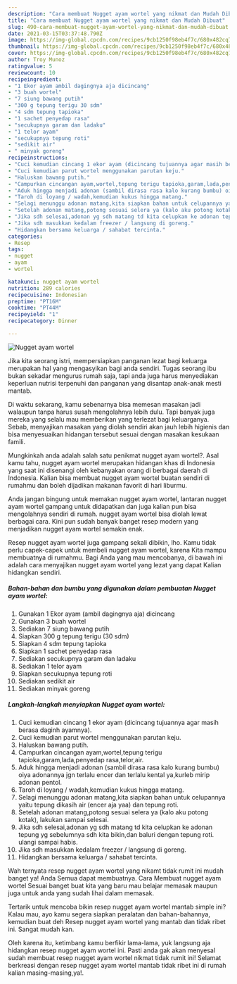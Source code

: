 ```yaml
---
description: "Cara membuat Nugget ayam wortel yang nikmat dan Mudah Dibuat"
title: "Cara membuat Nugget ayam wortel yang nikmat dan Mudah Dibuat"
slug: 490-cara-membuat-nugget-ayam-wortel-yang-nikmat-dan-mudah-dibuat
date: 2021-03-15T03:37:48.790Z
image: https://img-global.cpcdn.com/recipes/9cb1250f98eb4f7c/680x482cq70/nugget-ayam-wortel-foto-resep-utama.jpg
thumbnail: https://img-global.cpcdn.com/recipes/9cb1250f98eb4f7c/680x482cq70/nugget-ayam-wortel-foto-resep-utama.jpg
cover: https://img-global.cpcdn.com/recipes/9cb1250f98eb4f7c/680x482cq70/nugget-ayam-wortel-foto-resep-utama.jpg
author: Troy Munoz
ratingvalue: 5
reviewcount: 10
recipeingredient:
- "1 Ekor ayam ambil dagingnya aja dicincang"
- "3 buah wortel"
- "7 siung bawang putih"
- "300 g tepung terigu 30 sdm"
- "4 sdm tepung tapioka"
- "1 sachet penyedap rasa"
- "secukupnya garam dan ladaku"
- "1 telor ayam"
- "secukupnya tepung roti"
- "sedikit air"
- " minyak goreng"
recipeinstructions:
- "Cuci kemudian cincang 1 ekor ayam (dicincang tujuannya agar masih berasa daginh ayamnya)."
- "Cuci kemudian parut wortel menggunakan parutan keju."
- "Haluskan bawang putih."
- "Campurkan cincangan ayam,wortel,tepung terigu tapioka,garam,lada,penyedap rasa,telor,air."
- "Aduk hingga menjadi adonan (sambil dirasa rasa kalo kurang bumbu) oiya adonannya jgn terlalu encer dan terlalu kental ya,kurleb mirip adonan pentol."
- "Taroh di loyang / wadah,kemudian kukus hingga matang."
- "Selagi menunggu adonan matang,kita siapkan bahan untuk celupannya yaitu tepung dikasih air (encer aja yaa) dan tepung roti."
- "Setelah adonan matang,potong sesuai selera ya (kalo aku potong kotak), lakukan sampai selesai."
- "Jika sdh selesai,adonan yg sdh matang td kita celupkan ke adonan tepung yg sebelumnya sdh kita bikin,dan baluri dengan tepung roti. ulangi sampai habis."
- "Jika sdh masukkan kedalam freezer / langsung di goreng."
- "Hidangkan bersama keluarga / sahabat tercinta."
categories:
- Resep
tags:
- nugget
- ayam
- wortel

katakunci: nugget ayam wortel 
nutrition: 289 calories
recipecuisine: Indonesian
preptime: "PT16M"
cooktime: "PT44M"
recipeyield: "1"
recipecategory: Dinner

---
```



![Nugget ayam wortel](https://img-global.cpcdn.com/recipes/9cb1250f98eb4f7c/680x482cq70/nugget-ayam-wortel-foto-resep-utama.jpg)

Jika kita seorang istri, mempersiapkan panganan lezat bagi keluarga merupakan hal yang mengasyikan bagi anda sendiri. Tugas seorang ibu bukan sekadar mengurus rumah saja, tapi anda juga harus menyediakan keperluan nutrisi terpenuhi dan panganan yang disantap anak-anak mesti mantab.

Di waktu  sekarang, kamu sebenarnya bisa memesan masakan jadi walaupun tanpa harus susah mengolahnya lebih dulu. Tapi banyak juga mereka yang selalu mau memberikan yang terlezat bagi keluarganya. Sebab, menyajikan masakan yang diolah sendiri akan jauh lebih higienis dan bisa menyesuaikan hidangan tersebut sesuai dengan masakan kesukaan famili. 



Mungkinkah anda adalah salah satu penikmat nugget ayam wortel?. Asal kamu tahu, nugget ayam wortel merupakan hidangan khas di Indonesia yang saat ini disenangi oleh kebanyakan orang di berbagai daerah di Indonesia. Kalian bisa membuat nugget ayam wortel buatan sendiri di rumahmu dan boleh dijadikan makanan favorit di hari liburmu.

Anda jangan bingung untuk memakan nugget ayam wortel, lantaran nugget ayam wortel gampang untuk didapatkan dan juga kalian pun bisa mengolahnya sendiri di rumah. nugget ayam wortel bisa diolah lewat berbagai cara. Kini pun sudah banyak banget resep modern yang menjadikan nugget ayam wortel semakin enak.

Resep nugget ayam wortel juga gampang sekali dibikin, lho. Kamu tidak perlu capek-capek untuk membeli nugget ayam wortel, karena Kita mampu membuatnya di rumahmu. Bagi Anda yang mau mencobanya, di bawah ini adalah cara menyajikan nugget ayam wortel yang lezat yang dapat Kalian hidangkan sendiri.

<!--inarticleads1-->

##### Bahan-bahan dan bumbu yang digunakan dalam pembuatan Nugget ayam wortel:

1. Gunakan 1 Ekor ayam (ambil dagingnya aja) dicincang
1. Gunakan 3 buah wortel
1. Sediakan 7 siung bawang putih
1. Siapkan 300 g tepung terigu (30 sdm)
1. Siapkan 4 sdm tepung tapioka
1. Siapkan 1 sachet penyedap rasa
1. Sediakan secukupnya garam dan ladaku
1. Sediakan 1 telor ayam
1. Siapkan secukupnya tepung roti
1. Sediakan sedikit air
1. Sediakan  minyak goreng




<!--inarticleads2-->

##### Langkah-langkah menyiapkan Nugget ayam wortel:

1. Cuci kemudian cincang 1 ekor ayam (dicincang tujuannya agar masih berasa daginh ayamnya).
1. Cuci kemudian parut wortel menggunakan parutan keju.
1. Haluskan bawang putih.
1. Campurkan cincangan ayam,wortel,tepung terigu tapioka,garam,lada,penyedap rasa,telor,air.
1. Aduk hingga menjadi adonan (sambil dirasa rasa kalo kurang bumbu) oiya adonannya jgn terlalu encer dan terlalu kental ya,kurleb mirip adonan pentol.
1. Taroh di loyang / wadah,kemudian kukus hingga matang.
1. Selagi menunggu adonan matang,kita siapkan bahan untuk celupannya yaitu tepung dikasih air (encer aja yaa) dan tepung roti.
1. Setelah adonan matang,potong sesuai selera ya (kalo aku potong kotak), lakukan sampai selesai.
1. Jika sdh selesai,adonan yg sdh matang td kita celupkan ke adonan tepung yg sebelumnya sdh kita bikin,dan baluri dengan tepung roti. ulangi sampai habis.
1. Jika sdh masukkan kedalam freezer / langsung di goreng.
1. Hidangkan bersama keluarga / sahabat tercinta.




Wah ternyata resep nugget ayam wortel yang nikamt tidak rumit ini mudah banget ya! Anda Semua dapat membuatnya. Cara Membuat nugget ayam wortel Sesuai banget buat kita yang baru mau belajar memasak maupun juga untuk anda yang sudah lihai dalam memasak.

Tertarik untuk mencoba bikin resep nugget ayam wortel mantab simple ini? Kalau mau, ayo kamu segera siapkan peralatan dan bahan-bahannya, kemudian buat deh Resep nugget ayam wortel yang mantab dan tidak ribet ini. Sangat mudah kan. 

Oleh karena itu, ketimbang kamu berfikir lama-lama, yuk langsung aja hidangkan resep nugget ayam wortel ini. Pasti anda gak akan menyesal sudah membuat resep nugget ayam wortel nikmat tidak rumit ini! Selamat berkreasi dengan resep nugget ayam wortel mantab tidak ribet ini di rumah kalian masing-masing,ya!.

